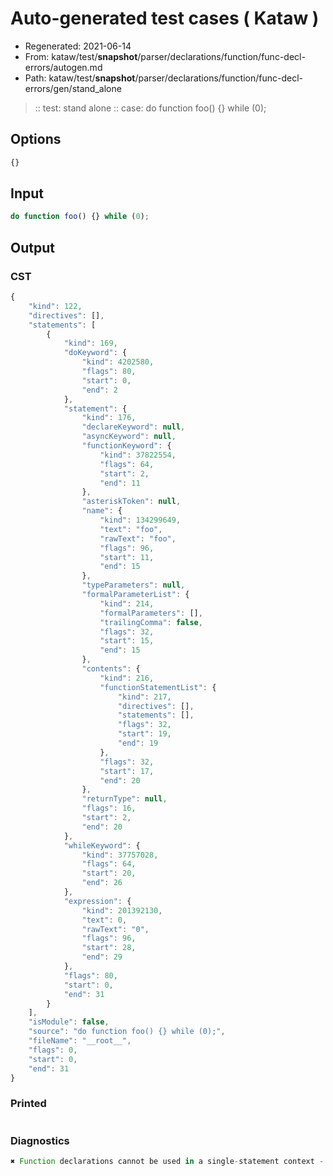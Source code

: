 # Auto-generated test cases ( Kataw )
- Regenerated: 2021-06-14
- From: kataw/test/__snapshot__/parser/declarations/function/func-decl-errors/autogen.md
- Path: kataw/test/__snapshot__/parser/declarations/function/func-decl-errors/gen/stand_alone
> :: test: stand alone
> :: case: do function foo() {} while (0);
## Options

`````js
{}
`````
## Input

`````js
do function foo() {} while (0);
`````
## Output

### CST

```javascript
{
    "kind": 122,
    "directives": [],
    "statements": [
        {
            "kind": 169,
            "doKeyword": {
                "kind": 4202580,
                "flags": 80,
                "start": 0,
                "end": 2
            },
            "statement": {
                "kind": 176,
                "declareKeyword": null,
                "asyncKeyword": null,
                "functionKeyword": {
                    "kind": 37822554,
                    "flags": 64,
                    "start": 2,
                    "end": 11
                },
                "asteriskToken": null,
                "name": {
                    "kind": 134299649,
                    "text": "foo",
                    "rawText": "foo",
                    "flags": 96,
                    "start": 11,
                    "end": 15
                },
                "typeParameters": null,
                "formalParameterList": {
                    "kind": 214,
                    "formalParameters": [],
                    "trailingComma": false,
                    "flags": 32,
                    "start": 15,
                    "end": 15
                },
                "contents": {
                    "kind": 216,
                    "functionStatementList": {
                        "kind": 217,
                        "directives": [],
                        "statements": [],
                        "flags": 32,
                        "start": 19,
                        "end": 19
                    },
                    "flags": 32,
                    "start": 17,
                    "end": 20
                },
                "returnType": null,
                "flags": 16,
                "start": 2,
                "end": 20
            },
            "whileKeyword": {
                "kind": 37757028,
                "flags": 64,
                "start": 20,
                "end": 26
            },
            "expression": {
                "kind": 201392130,
                "text": 0,
                "rawText": "0",
                "flags": 96,
                "start": 28,
                "end": 29
            },
            "flags": 80,
            "start": 0,
            "end": 31
        }
    ],
    "isModule": false,
    "source": "do function foo() {} while (0);",
    "fileName": "__root__",
    "flags": 0,
    "start": 0,
    "end": 31
}
```

### Printed

```javascript

```

### Diagnostics

```javascript
✖ Function declarations cannot be used in a single-statement context - start: 2, end: 11

```

